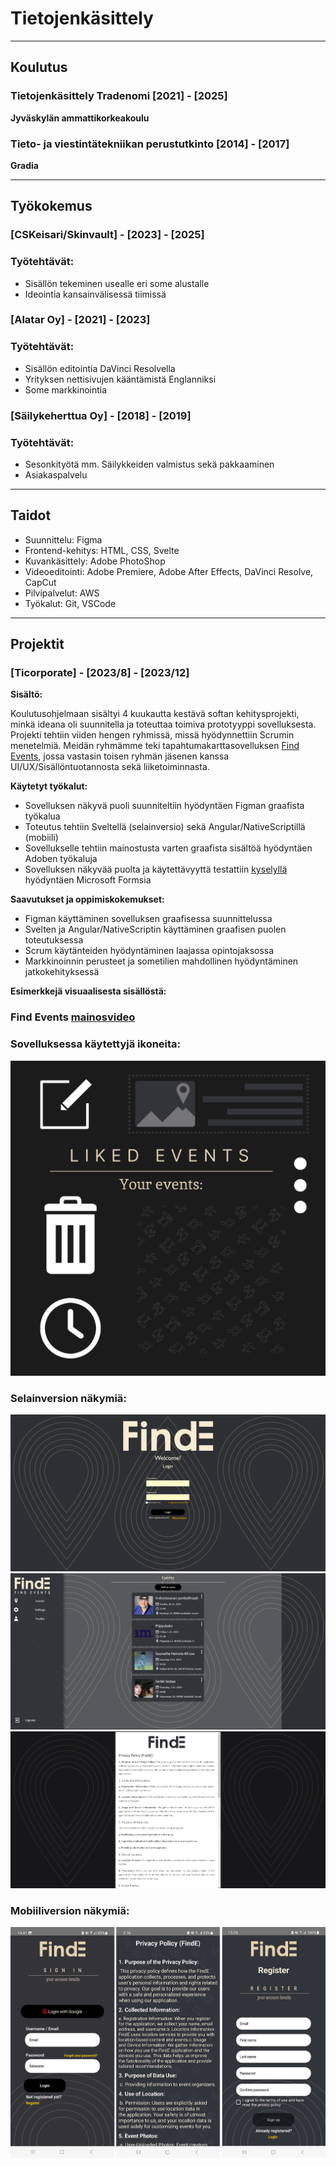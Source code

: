 # Tietojenkäsittely

---

## Koulutus

### Tietojenkäsittely Tradenomi [2021] - [2025]

**Jyväskylän ammattikorkeakoulu**


### Tieto- ja viestintätekniikan perustutkinto [2014] - [2017]

**Gradia**

---
## Työkokemus

### [CSKeisari/Skinvault] - [2023] - [2025]

### Työtehtävät:

- Sisällön tekeminen usealle eri some alustalle
- Ideointia kansainvälisessä tiimissä

### [Alatar Oy] - [2021] - [2023]

### Työtehtävät:

- Sisällön editointia DaVinci Resolvella
- Yrityksen nettisivujen kääntämistä Englanniksi
- Some markkinointia

### [Säilykeherttua Oy] - [2018] - [2019]

### Työtehtävät:

- Sesonkityötä mm. Säilykkeiden valmistus sekä pakkaaminen
- Asiakaspalvelu

---

## Taidot

- Suunnittelu: Figma
- Frontend-kehitys: HTML, CSS, Svelte
- Kuvankäsittely: Adobe PhotoShop
- Videoeditointi: Adobe Premiere, Adobe After Effects, DaVinci Resolve, CapCut
- Pilvipalvelut: AWS
- Työkalut: Git, VSCode

---

## Projektit

### [Ticorporate] - [2023/8] - [2023/12]

**Sisältö:**

Koulutusohjelmaan sisältyi 4 kuukautta kestävä softan kehitysprojekti, minkä ideana oli suunnitella ja toteuttaa toimiva prototyyppi sovelluksesta. Projekti tehtiin viiden hengen ryhmissä, missä hyödynnettiin Scrumin menetelmiä. Meidän ryhmämme teki tapahtumakarttasovelluksen [Find Events](https://github.com/jamktiko/tc-FindE), jossa vastasin toisen ryhmän jäsenen kanssa UI/UX/Sisällöntuotannosta sekä liiketoiminnasta.

**Käytetyt työkalut:**

- Sovelluksen näkyvä puoli suunniteltiin hyödyntäen Figman graafista työkalua 
- Toteutus tehtiin Sveltellä (selainversio) sekä Angular/NativeScriptillä (mobiili)
- Sovellukselle tehtiin mainostusta varten graafista sisältöä hyödyntäen Adoben työkaluja
- Sovelluksen näkyvää puolta ja käytettävyyttä testattiin [kyselyllä](https://forms.office.com/e/FKpFD2Thv2) hyödyntäen Microsoft Formsia

**Saavutukset ja oppimiskokemukset:**

- Figman käyttäminen sovelluksen graafisessa suunnittelussa
- Svelten ja Angular/NativeScriptin käyttäminen graafisen puolen toteutuksessa
- Scrum käytänteiden hyödyntäminen laajassa opintojaksossa
- Markkinoinnin perusteet ja sometilien mahdollinen hyödyntäminen jatkokehityksessä

**Esimerkkejä visuaalisesta sisällöstä:**

### Find Events [mainosvideo](https://jamkstudent-my.sharepoint.com/:v:/g/personal/n9558_student_jamk_fi/EeARU9QgYPFKjMcB2mbdvVYBfOaH1u5Z-wdf0Z5xDwoyAQ?nav=eyJyZWZlcnJhbEluZm8iOnsicmVmZXJyYWxBcHAiOiJPbmVEcml2ZUZvckJ1c2luZXNzIiwicmVmZXJyYWxBcHBQbGF0Zm9ybSI6IldlYiIsInJlZmVycmFsTW9kZSI6InZpZXciLCJyZWZlcnJhbFZpZXciOiJNeUZpbGVzTGlua0NvcHkifX0&e=QGkUcT)

### Sovelluksessa käytettyjä ikoneita:

![Ikoneita](images/icons-example.png)

### Selainversion näkymiä:

![Selainversion näkymiä](images/finde-login.png)
![Selainversion näkymiä](images/finde-desktop-main.png)
![Selainversion näkymiä](images/finde-desktop-gdpr.png)

### Mobiiliversion näkymiä:

![Mobiiliversion näkymiä](images/mobile-näkymät.png)






